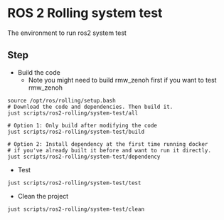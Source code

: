 # ROS 2 Rolling system test

The environment to run ros2 system test

## Step

* Build the code
  * Note you might need to build rmw_zenoh first if you want to test rmw_zenoh

```shell
source /opt/ros/rolling/setup.bash
# Download the code and dependencies. Then build it.
just scripts/ros2-rolling/system-test/all

# Option 1: Only build after modifying the code
just scripts/ros2-rolling/system-test/build

# Option 2: Install dependency at the first time running docker
# if you've already built it before and want to run it directly.
just scripts/ros2-rolling/system-test/dependency
```

* Test

```shell
just scripts/ros2-rolling/system-test/test
```

* Clean the project

```shell
just scripts/ros2-rolling/system-test/clean
```
